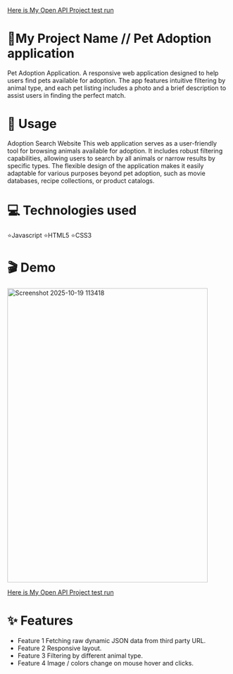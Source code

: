  [Here is My Open API Project test run](https://github.com/Olenka2101/Art_Project_OPEN_API) 
 # 🚀My Project Name // Pet Adoption application
Pet Adoption Application.
A responsive web application designed to help users find pets available for adoption. 
The app features intuitive filtering by animal type, and each pet listing includes a photo and a brief description to assist users in finding the perfect match.

# 📖 Usage

  Adoption Search Website
This web application serves as a user-friendly tool for browsing animals available for adoption.
It includes robust filtering capabilities, allowing users to search by all animals or narrow results by specific types.
The flexible design of the application makes it easily adaptable for various purposes beyond pet adoption, such as movie databases, recipe collections, or product catalogs.
  
  # 💻 Technologies used
  ⭐Javascript
  ⭐HTML5
  ⭐CSS3

# 🎬 Demo
<img width="455" height="669" alt="Screenshot 2025-10-19 113418" src="https://github.com/user-attachments/assets/3ea29c93-4b92-4327-b1bf-387c6101f244" />

 [Here is My Open API Project test run](https://github.com/Olenka2101/Art_Project_OPEN_API) 

# ✨ Features

- Feature 1 Fetching raw dynamic JSON data from third party URL.
- Feature 2 Responsive layout.
- Feature 3 Filtering by different animal type.
- Feature 4 Image / colors change on mouse hover and clicks.

